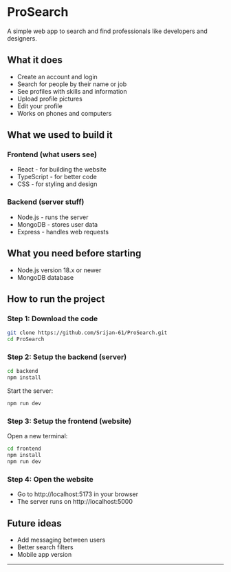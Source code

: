 # ProSearch

A simple web app to search and find professionals like developers and designers.

## What it does

- Create an account and login
- Search for people by their name or job
- See profiles with skills and information
- Upload profile pictures
- Edit your profile
- Works on phones and computers

## What we used to build it

### Frontend (what users see)
- React - for building the website
- TypeScript - for better code
- CSS - for styling and design

### Backend (server stuff)
- Node.js - runs the server
- MongoDB - stores user data
- Express - handles web requests

## What you need before starting

- Node.js version 18.x or newer
- MongoDB database

## How to run the project

### Step 1: Download the code

```bash
git clone https://github.com/Srijan-61/ProSearch.git
cd ProSearch
```

### Step 2: Setup the backend (server)

```bash
cd backend
npm install
```

Start the server:
```bash
npm run dev
```

### Step 3: Setup the frontend (website)

Open a new terminal:
```bash
cd frontend
npm install
npm run dev
```

### Step 4: Open the website
- Go to http://localhost:5173 in your browser
- The server runs on http://localhost:5000



## Future ideas

- Add messaging between users
- Better search filters
- Mobile app version

---


